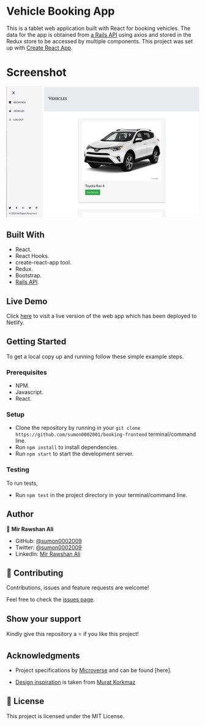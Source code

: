  # Vehicle Booking App
This is a tablet web application built with React for booking vehicles. The data for the app is obtained from [a Rails API](https://github.com/sumon0002001/booking-app-backend) using axios and stored in the Redux store to be accessed by multiple components.
This project was set up with [Create React App](https://github.com/facebook/create-react-app).

# Screenshot

![screenshot](./src/images/screenshot.png)

## Built With
- React.
- React Hooks.
- create-react-app tool.
- Redux.
- Bootstrap.
- [Rails API](https://github.com/sumon0002001/booking-app-backend).


## Live Demo

Click [here](https://vehicle-booking.netlify.app) to visit a live version of the web app which has been deployed to Netlify.

## Getting Started

To get a local copy up and running follow these simple example steps.

### Prerequisites

- NPM.
- Javascript.
- React.

### Setup
- Clone the repository by running in your `git clone https://github.com/sumon0002001/booking-frontend` terminal/command line.
- Run `npm install` to install dependencies.
- Run `npm start` to start the development server.

### Testing
To run tests,
- Run `npm test` in the project directory in your terminal/command line.

## Author


👤 **Mir Rawshan Ali**

- GitHub: [@sumon0002009](https://github.com/sumon0002001)
- Twitter: [@sumon0002009](https://twitter.com/Sumon0002009)
- LinkedIn: [Mir Rawshan Ali](https://www.linkedin.com/in/mir-rawshan-ali-27b6a5198/)

## 🤝 Contributing

Contributions, issues and feature requests are welcome!

Feel free to check the [issues page](https://github.com/sumon0002001/booking-frontend/issues).

## Show your support

Kindly give this repository a ⭐️ if you like this project!

## Acknowledgments

- Project specifications by [Microverse](https://www.microverse.org) and can be found [here].

- [Design inspiration](https://www.behance.net/gallery/26425031/Vespa-Responsive-Redesign) is taken from [Murat Korkmaz](https://www.behance.net/muratk)

## 📝 License

This project is licensed under the MIT License.

